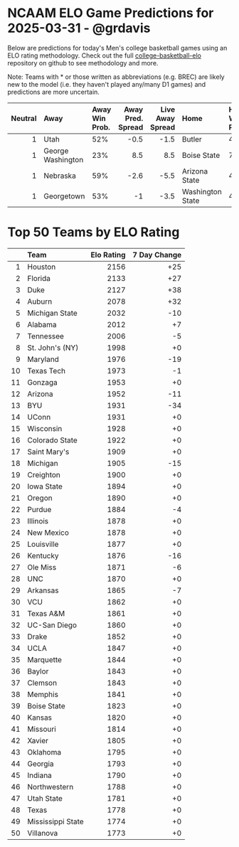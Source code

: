 # NCAAM ELO Game Predictions for 2025-03-31 - @grdavis
Below are predictions for today's Men's college basketball games using an ELO rating methodology. Check out the full [college-basketball-elo](https://github.com/grdavis/college-basketball-elo) repository on github to see methodology and more.

Note: Teams with * or those written as abbreviations (e.g. BREC) are likely new to the model (i.e. they haven't played any/many D1 games) and predictions are more uncertain.

|   Neutral | Away              | Away Win Prob.   |   Away Pred. Spread |   Live Away Spread | Home             | Home Win Prob.   |   Home Pred. Spread |
|----------:|:------------------|:-----------------|--------------------:|-------------------:|:-----------------|:-----------------|--------------------:|
|         1 | Utah              | 52%              |                -0.5 |               -1.5 | Butler           | 48%              |                 0.5 |
|         1 | George Washington | 23%              |                 8.5 |                8.5 | Boise State      | 77%              |                -8.5 |
|         1 | Nebraska          | 59%              |                -2.6 |               -5.5 | Arizona State    | 41%              |                 2.6 |
|         1 | Georgetown        | 53%              |                -1   |               -3.5 | Washington State | 47%              |                 1   |

# Top 50 Teams by ELO Rating
|    | Team              |   Elo Rating |   7 Day Change |
|---:|:------------------|-------------:|---------------:|
|  1 | Houston           |         2156 |            +25 |
|  2 | Florida           |         2133 |            +27 |
|  3 | Duke              |         2127 |            +38 |
|  4 | Auburn            |         2078 |            +32 |
|  5 | Michigan State    |         2032 |            -10 |
|  6 | Alabama           |         2012 |             +7 |
|  7 | Tennessee         |         2006 |             -5 |
|  8 | St. John's (NY)   |         1998 |             +0 |
|  9 | Maryland          |         1976 |            -19 |
| 10 | Texas Tech        |         1973 |             -1 |
| 11 | Gonzaga           |         1953 |             +0 |
| 12 | Arizona           |         1952 |            -11 |
| 13 | BYU               |         1931 |            -34 |
| 14 | UConn             |         1931 |             +0 |
| 15 | Wisconsin         |         1928 |             +0 |
| 16 | Colorado State    |         1922 |             +0 |
| 17 | Saint Mary's      |         1909 |             +0 |
| 18 | Michigan          |         1905 |            -15 |
| 19 | Creighton         |         1900 |             +0 |
| 20 | Iowa State        |         1894 |             +0 |
| 21 | Oregon            |         1890 |             +0 |
| 22 | Purdue            |         1884 |             -4 |
| 23 | Illinois          |         1878 |             +0 |
| 24 | New Mexico        |         1878 |             +0 |
| 25 | Louisville        |         1877 |             +0 |
| 26 | Kentucky          |         1876 |            -16 |
| 27 | Ole Miss          |         1871 |             -6 |
| 28 | UNC               |         1870 |             +0 |
| 29 | Arkansas          |         1865 |             -7 |
| 30 | VCU               |         1862 |             +0 |
| 31 | Texas A&M         |         1861 |             +0 |
| 32 | UC-San Diego      |         1860 |             +0 |
| 33 | Drake             |         1852 |             +0 |
| 34 | UCLA              |         1847 |             +0 |
| 35 | Marquette         |         1844 |             +0 |
| 36 | Baylor            |         1843 |             +0 |
| 37 | Clemson           |         1843 |             +0 |
| 38 | Memphis           |         1841 |             +0 |
| 39 | Boise State       |         1823 |             +0 |
| 40 | Kansas            |         1820 |             +0 |
| 41 | Missouri          |         1814 |             +0 |
| 42 | Xavier            |         1805 |             +0 |
| 43 | Oklahoma          |         1795 |             +0 |
| 44 | Georgia           |         1793 |             +0 |
| 45 | Indiana           |         1790 |             +0 |
| 46 | Northwestern      |         1788 |             +0 |
| 47 | Utah State        |         1781 |             +0 |
| 48 | Texas             |         1778 |             +0 |
| 49 | Mississippi State |         1774 |             +0 |
| 50 | Villanova         |         1773 |             +0 |